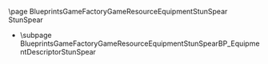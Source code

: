 \page BlueprintsGameFactoryGameResourceEquipmentStunSpear StunSpear
- \subpage BlueprintsGameFactoryGameResourceEquipmentStunSpearBP_EquipmentDescriptorStunSpear
